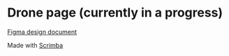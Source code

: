 #  Drone page (currently in a progress)


[Figma design document](https://www.figma.com/file/Z3lglo2FLnwFAbHVnvw1cm/Drones?node-id=0%3A1&t=8vZZlNlvnY01SlAz-0)


Made with [Scrimba](https://scrimba.com/learn/figmatocode)

